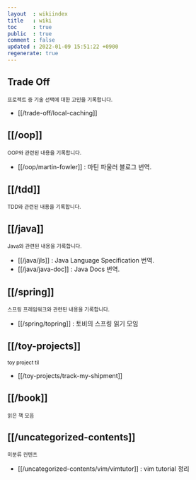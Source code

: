 ```yaml
---
layout  : wikiindex
title   : wiki
toc     : true
public  : true
comment : false
updated : 2022-01-09 15:51:22 +0900
regenerate: true
---
```


## Trade Off 
<small>프로젝트 중 기술 선택에 대한 고민을 기록합니다.</small>
* [[/trade-off/local-caching]]

## [[/oop]]
<small>OOP와 관련된 내용을 기록합니다.</small>
* [[/oop/martin-fowler]] : 마틴 파울러 블로그 번역.

## [[/tdd]]
<small>TDD와 관련된 내용을 기록합니다.</small>

## [[/java]]
<small>Java와 관련된 내용을 기록합니다.</small>
* [[/java/jls]] : Java Language Specification 번역.
* [[/java/java-doc]] : Java Docs 번역.

## [[/spring]]
<small>스프링 프레임워크와 관련된 내용을 기록합니다.</small>
* [[/spring/topring]] : 토비의 스프링 읽기 모임

## [[/toy-projects]]
<small>toy project til</small>
* [[/toy-projects/track-my-shipment]]

## [[/book]]
<small>읽은 책 모음</small>

## [[/uncategorized-contents]]
<small>미분류 컨텐츠</small>
* [[/uncategorized-contents/vim/vimtutor]] : vim tutorial 정리

